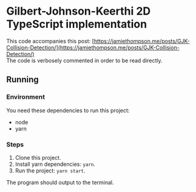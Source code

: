 # Gilbert-Johnson-Keerthi 2D TypeScript implementation
This code accompanies this post: [https://jamiethompson.me/posts/GJK-Collision-Detection/](https://jamiethompson.me/posts/GJK-Collision-Detection/)  
The code is verbosely commented in order to be read directly.

## Running

### Environment

You need these dependencies to run this project:

* node
* yarn

### Steps

1. Clone this project.
2. Install yarn dependencies: `yarn`.
3. Run the project: `yarn start`.  

The program should output to the terminal.